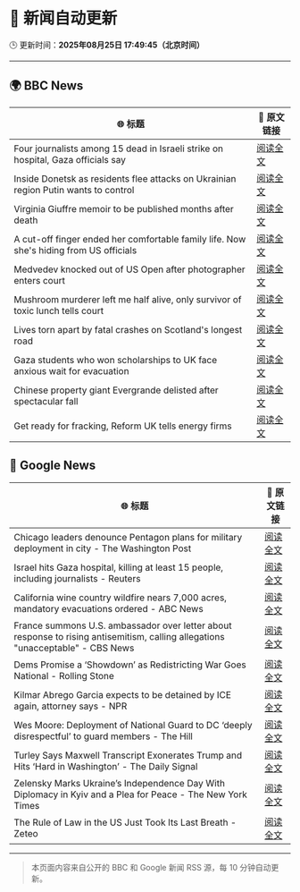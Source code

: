 # 🧠 新闻自动更新

🕒 更新时间：**2025年08月25日 17:49:45（北京时间）**

---

## 🌍 BBC News

| 🌐 标题 | 🔗 原文链接 |
|--------|-------------|
| Four journalists among 15 dead in Israeli strike on hospital, Gaza officials say | [阅读全文](https://www.bbc.com/news/articles/cp89rp48246o?at_medium=RSS&at_campaign=rss) |
| Inside Donetsk as residents flee attacks on Ukrainian region Putin wants to control | [阅读全文](https://www.bbc.com/news/articles/c209yn1ygz6o?at_medium=RSS&at_campaign=rss) |
| Virginia Giuffre memoir to be published months after death | [阅读全文](https://www.bbc.com/news/articles/c2djy7048pdo?at_medium=RSS&at_campaign=rss) |
| A cut-off finger ended her comfortable family life. Now she's hiding from US officials | [阅读全文](https://www.bbc.com/news/articles/cvg4kd385e4o?at_medium=RSS&at_campaign=rss) |
| Medvedev knocked out of US Open after photographer enters court | [阅读全文](https://www.bbc.com/sport/tennis/articles/c0qly4k97q0o?at_medium=RSS&at_campaign=rss) |
| Mushroom murderer left me half alive, only survivor of toxic lunch tells court | [阅读全文](https://www.bbc.com/news/articles/cp8zr04wzz9o?at_medium=RSS&at_campaign=rss) |
| Lives torn apart by fatal crashes on Scotland's longest road | [阅读全文](https://www.bbc.com/news/articles/c70xn6pnx0go?at_medium=RSS&at_campaign=rss) |
| Gaza students who won scholarships to UK face anxious wait for evacuation | [阅读全文](https://www.bbc.com/news/articles/cx2x16y2ppro?at_medium=RSS&at_campaign=rss) |
| Chinese property giant Evergrande delisted after spectacular fall | [阅读全文](https://www.bbc.com/news/articles/c14g7r44566o?at_medium=RSS&at_campaign=rss) |
| Get ready for fracking, Reform UK tells energy firms | [阅读全文](https://www.bbc.com/news/articles/c74172wlezwo?at_medium=RSS&at_campaign=rss) |

## 📰 Google News

| 🌐 标题 | 🔗 原文链接 |
|--------|-------------|
| Chicago leaders denounce Pentagon plans for military deployment in city - The Washington Post | [阅读全文](https://news.google.com/rss/articles/CBMiiwFBVV95cUxOTDJhZG1HZHdTZVhRLWZDbjlfVmp4ZDJMY1pDbnlmSzlkRTI3V3VjclZwUndNX1RwOWNLZmExWHY5d21mOFJoMjlzY3k0Z3V4NXlYUkJVNDlPZEp3Z3pSWVJ2dTFqWk9XcGpJamYxM1dpUjYxRWY3dElGZXFCblpUcW1DanF0MlJ4aThJ?oc=5) |
| Israel hits Gaza hospital, killing at least 15 people, including journalists - Reuters | [阅读全文](https://news.google.com/rss/articles/CBMiwwFBVV95cUxNdmtsTHUzYnh1WFc0MEt5Qm1lUU8tU0hPcXhGZjc4SEFiYTR2RE9MbDB1MXJjOWdWQ1ViTWYxNVRIOHVZVVhQQ3Rqak41X2xFYTBTekxOa1NwOHB2OW9vdzR6TnFzeGpYUWxOcF9RZGJjQlNyQlpCSWZPd2RwaG13dGhFSWhLRmtFNjItZEhjZlp1LTJnVDFJcENoczFqcVlFVXNmYU0zY3Q3MUE2TW5CZVptZVVINmVnUW9uWUUtVWtBZ28?oc=5) |
| California wine country wildfire nears 7,000 acres, mandatory evacuations ordered - ABC News | [阅读全文](https://news.google.com/rss/articles/CBMingFBVV95cUxNeFZsdzRUX2ttb3VMVE1XQzBITHRNNmJBeVBGZVUxckIzUDdzVTF4TVBvYnhBdVY5TFlLNGlFZkFEUUQ5bEkyUF9UNldpbHpRQVFqTjJ5Qy05Q2NMcXhEekxyNWVnWHh2T1NOMzBmemxiZjBtbENvd1dIeHpic3UtczF3TmJRQWt3TTBvQnd0MXdxNTcxN183Wkh2WmNIUdIBowFBVV95cUxOU2pUYUVSS2FYdHhkSU5uaV81UWYxbFFaYk80c01sSnJ5SkRhd0NVaFI1MTJ1UVpSeDFBUUxwaDY4TmNaMnBrN2JIYWJURG5DaUE3Y0lSYnJ5eDBDd1BDV1MwTXNZcko0QjVKVl9jdFlubW1DcVBaR3kzUUI3NGlmMFhNZHFtM21zRUdMWVhTY3YxcE00ZGZxZ2d5d1ZVRVZGOUdZ?oc=5) |
| France summons U.S. ambassador over letter about response to rising antisemitism, calling allegations "unacceptable" - CBS News | [阅读全文](https://news.google.com/rss/articles/CBMijwFBVV95cUxNZUVzZkctZGloOFJxV0swbGxSd2lpRVBrNHc0aWo5VmtvbElzUUQxdjNaSVFXdzFTQzIyVUdncWRURlQ2b1RCQTVlaEhPbWRuMnJtcExZYjZVZVM1bmdlelNSTXI0UEM1WTN3UThLNDE1d0hzUTh2MERSTnZLMGhmYlZFaUVSQVg1NV8zVFRqSdIBlAFBVV95cUxQckFwMldLNnB3U0JRUmUwckNMdGRCd0liWVhpVkotYi0yblhyYks0S0kyR2lKU0k4bW1LY0RVQ1hjd00zNGtLaUNjcGJteXliOWw5TzVfU3lMdGFkd0syMVFDOUdob3YzTkpmdllTOFdzN25Nc2tfVFV5YlB4eXRYR3FfZnZkT09rZW5vUnBtdldKRlRL?oc=5) |
| Dems Promise a ‘Showdown’ as Redistricting War Goes National - Rolling Stone | [阅读全文](https://news.google.com/rss/articles/CBMitwFBVV95cUxNVjIzbkJwT1psSnUyNzRzSDU1dzBfVU1hTXV0dDFteVpxZzFPZkx0MEx3ZEgzMnhBQ2czYmtzMlFLcC1yN2FtR0gyOGZTZFJvNGdQbUdlazRMZHBvYkMzaEJ2N3Fyc3pkLVBHY1k2amtKSU5VYXk1WmpSRVdURXg0WnBJbXRQV1VVNWQ0eVFsNjBMdnZVcUFrb3VreVp4WUFDNlBCVXNvRGlrR3pJLVpYaHFEczljdEU?oc=5) |
| Kilmar Abrego Garcia expects to be detained by ICE again, attorney says - NPR | [阅读全文](https://news.google.com/rss/articles/CBMirwFBVV95cUxNQThWWmFRZkxfR3lhU2lNNFNCV0pxN3VKR3gzRkRKNzVINFpCRjM1WXpuZ010Y05SVDNtWVpSN1h3T2xNX052eTcyb0g0TGN2NFUxX1pmOVhtUXJNOGw1cG45UGVnMVNoNURPUENpN1VSc2JFOFEzR19JbEVzbUVLeU5yaWc3RlhNTm5vRnBWUUEzanVXUnN1SGpEcldMMHdLSUM2V2NZM09Kb1BJckpJ?oc=5) |
| Wes Moore: Deployment of National Guard to DC ‘deeply disrespectful’ to guard members - The Hill | [阅读全文](https://news.google.com/rss/articles/CBMihwFBVV95cUxPSE9acklrUU5KMWN2ZzFTWm9QS1FjWnY2TktpaFNJamFZWXNKZWh6LUdRckl1UHh0bFN6Mjgyd2pwR3RBVlpaRXN0M0V4NGRLM05lcWJlNTdfd1Byd2VTYzY1cEtpbHZQNGVHN2RYNXJlX09oaFM2V0I2RmgwWnVtcjVqMXVMVFnSAYwBQVVfeXFMUFN3czFLTGlWUzNkSHgwMDVYSXBfVHNDRnZMUVRXcU54MWlMYzMtMEhRUFU5b2lkZXpDODFvVW5XdnNhN2QwVTZ2dldmZVBNWDVlbHhXVDRRRVE0Z2FEcE9kYk1QN3VqVUpmLTk1NGVGTEdYT3VKZlcxejRDZ1BJdXRxNGlFYWxTbzAyQmU?oc=5) |
| Turley Says Maxwell Transcript Exonerates Trump and Hits ‘Hard in Washington’ - The Daily Signal | [阅读全文](https://news.google.com/rss/articles/CBMimAFBVV95cUxQQUpmc0FmQ3hLQ2dSUkJ5ejltdXl6ZVREYWFiS2FrN2R4Q1ZsT0EtQzJIaDlmbFltUm9EWGJHQlAxbUxOeUdBN19aWkZtWk4zVUR4dzB6MVBKcDFLNmYwYUJxZ19nbENWYUdFQkRWU2NnSUtwQ3hUYzdOSm9NUjVaMTJiSFc0RUlMc3dxTDBaVVZIU0U1anR4TQ?oc=5) |
| Zelensky Marks Ukraine’s Independence Day With Diplomacy in Kyiv and a Plea for Peace - The New York Times | [阅读全文](https://news.google.com/rss/articles/CBMijwFBVV95cUxPbl9jX3NKSGJQR211eUxDajAxRkVkaGtSdzRrcDBDbE55WFVxTDFHYU5TcXpPSlN6bklVZVNHUDRZNkcybUt0Tl9sNTNLbGJ0Y0l4MUlud090RmZHZEM4YUpNSGFKaG9abWQ0TE8wQ3l0ay1TZ2ZXQkhuc2k0WEgyeTFoZnlFQXRTZDBCd2czQQ?oc=5) |
| The Rule of Law in the US Just Took Its Last Breath - Zeteo | [阅读全文](https://news.google.com/rss/articles/CBMiZkFVX3lxTE9lV3N2dDFYNzFWTUgyYWtBNTY4TXJ0Yk12MHY5X2NWVUFIT3dFSGVGSnhCLVZYUWozeHgxWHc2MVZGWm9Ra01XemcyR1dLR0NVaE1XZTZ2c0J4Rjd2MHBfU2xOQnRwQQ?oc=5) |

---
> 本页面内容来自公开的 BBC 和 Google 新闻 RSS 源，每 10 分钟自动更新。